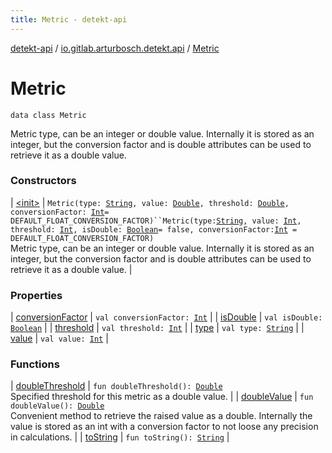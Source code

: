 ```yaml
---
title: Metric - detekt-api
---
```


[detekt-api](../../index.html) / [io.gitlab.arturbosch.detekt.api](../index.html) / [Metric](./index.html)

# Metric

`data class Metric`

Metric type, can be an integer or double value. Internally it is stored as an integer,
but the conversion factor and is double attributes can be used to retrieve it as a double value.

### Constructors

| [&lt;init&gt;](-init-.html) | `Metric(type: `[`String`](https://kotlinlang.org/api/latest/jvm/stdlib/kotlin/-string/index.html)`, value: `[`Double`](https://kotlinlang.org/api/latest/jvm/stdlib/kotlin/-double/index.html)`, threshold: `[`Double`](https://kotlinlang.org/api/latest/jvm/stdlib/kotlin/-double/index.html)`, conversionFactor: `[`Int`](https://kotlinlang.org/api/latest/jvm/stdlib/kotlin/-int/index.html)` = DEFAULT_FLOAT_CONVERSION_FACTOR)``Metric(type: `[`String`](https://kotlinlang.org/api/latest/jvm/stdlib/kotlin/-string/index.html)`, value: `[`Int`](https://kotlinlang.org/api/latest/jvm/stdlib/kotlin/-int/index.html)`, threshold: `[`Int`](https://kotlinlang.org/api/latest/jvm/stdlib/kotlin/-int/index.html)`, isDouble: `[`Boolean`](https://kotlinlang.org/api/latest/jvm/stdlib/kotlin/-boolean/index.html)` = false, conversionFactor: `[`Int`](https://kotlinlang.org/api/latest/jvm/stdlib/kotlin/-int/index.html)` = DEFAULT_FLOAT_CONVERSION_FACTOR)`<br>Metric type, can be an integer or double value. Internally it is stored as an integer, but the conversion factor and is double attributes can be used to retrieve it as a double value. |

### Properties

| [conversionFactor](conversion-factor.html) | `val conversionFactor: `[`Int`](https://kotlinlang.org/api/latest/jvm/stdlib/kotlin/-int/index.html) |
| [isDouble](is-double.html) | `val isDouble: `[`Boolean`](https://kotlinlang.org/api/latest/jvm/stdlib/kotlin/-boolean/index.html) |
| [threshold](threshold.html) | `val threshold: `[`Int`](https://kotlinlang.org/api/latest/jvm/stdlib/kotlin/-int/index.html) |
| [type](type.html) | `val type: `[`String`](https://kotlinlang.org/api/latest/jvm/stdlib/kotlin/-string/index.html) |
| [value](value.html) | `val value: `[`Int`](https://kotlinlang.org/api/latest/jvm/stdlib/kotlin/-int/index.html) |

### Functions

| [doubleThreshold](double-threshold.html) | `fun doubleThreshold(): `[`Double`](https://kotlinlang.org/api/latest/jvm/stdlib/kotlin/-double/index.html)<br>Specified threshold for this metric as a double value. |
| [doubleValue](double-value.html) | `fun doubleValue(): `[`Double`](https://kotlinlang.org/api/latest/jvm/stdlib/kotlin/-double/index.html)<br>Convenient method to retrieve the raised value as a double. Internally the value is stored as an int with a conversion factor to not loose any precision in calculations. |
| [toString](to-string.html) | `fun toString(): `[`String`](https://kotlinlang.org/api/latest/jvm/stdlib/kotlin/-string/index.html) |

